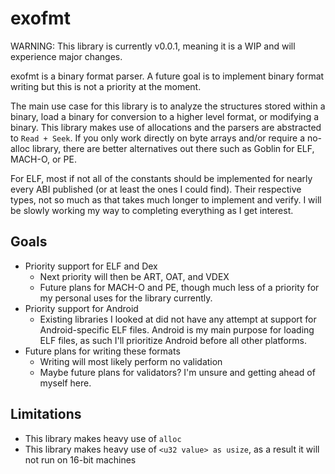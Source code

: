 # exofmt

WARNING: This library is currently v0.0.1, meaning it is a WIP and will experience major changes.

exofmt is a binary format parser. A future goal is to implement binary format writing but this is not a priority at the moment.

The main use case for this library is to analyze the structures stored within a binary, load a binary for conversion to a higher level format, or modifying a binary. This library makes use of allocations and the parsers are abstracted to `Read + Seek`. If you only work directly on byte arrays and/or require a no-alloc library, there are better alternatives out there such as Goblin for ELF, MACH-O, or PE.

For ELF, most if not all of the constants should be implemented for nearly every ABI published (or at least the ones I could find). Their respective types, not so much as that takes much longer to implement and verify. I will be slowly working my way to completing everything as I get interest.

## Goals

- Priority support for ELF and Dex
    - Next priority will then be ART, OAT, and VDEX
    - Future plans for MACH-O and PE, though much less of a priority for my personal uses for the library currently.
- Priority support for Android
    - Existing libraries I looked at did not have any attempt at support for Android-specific ELF files. Android is my main purpose for loading ELF files, as such I'll prioritize Android before all other platforms.
- Future plans for writing these formats
    - Writing will most likely perform no validation
    - Maybe future plans for validators? I'm unsure and getting ahead of myself here.

## Limitations

- This library makes heavy use of `alloc`
- This library makes heavy use of `<u32 value> as usize`, as a result it will not run on 16-bit machines
